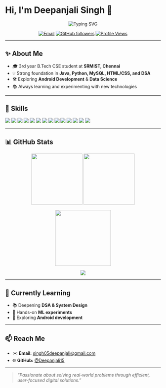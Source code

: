 # Hi, I'm Deepanjali Singh 👋

<!-- Banner -->
<p align="center">
  <img src="https://readme-typing-svg.demolab.com?font=Inter&weight=600&size=28&duration=3500&pause=800&center=true&vCenter=true&multiline=true&width=850&height=100&lines=B.Tech+CSE+%40+SRMIST+(CGPA+9.52);Web+Dev+%7C+ML+%7C+Data+Structures+%7C+Android+Learner" alt="Typing SVG" />
</p>

<p align="center">
  <a href="mailto:singh05deepanjali@gmail.com"><img alt="Email" src="https://img.shields.io/badge/Email-singh05deepanjali%40gmail.com-blue?style=for-the-badge&logo=gmail"></a>
  <a href="https://github.com/Deepanjali15"><img alt="GitHub followers" src="https://img.shields.io/github/followers/Deepanjali15?label=Follow&style=for-the-badge"></a>
  <a href="https://github.com/Deepanjali15"><img alt="Profile Views" src="https://komarev.com/ghpvc/?username=Deepanjali15&style=for-the-badge"></a>
</p>

---

## ✨ About Me
- 🎓 3rd year B.Tech CSE student at **SRMIST, Chennai**
- 💡 Strong foundation in **Java, Python, MySQL, HTML/CSS, and DSA**
- 🛠️ Exploring **Android Development** & **Data Science**
- 📚 Always learning and experimenting with new technologies

---

## 🧩 Skills
<p>
  <img src="https://img.shields.io/badge/Java-%23007396.svg?logo=java&logoColor=white" />
  <img src="https://img.shields.io/badge/Python-3776AB?logo=python&logoColor=white" />
  <img src="https://img.shields.io/badge/C-00599C?logo=c&logoColor=white" />
  <img src="https://img.shields.io/badge/C%2B%2B-00599C?logo=c%2B%2B&logoColor=white" />
  <img src="https://img.shields.io/badge/HTML5-E34F26?logo=html5&logoColor=white" />
  <img src="https://img.shields.io/badge/CSS3-1572B6?logo=css3&logoColor=white" />
  <img src="https://img.shields.io/badge/MySQL-4479A1?logo=mysql&logoColor=white" />
  <img src="https://img.shields.io/badge/Scikit--learn-F7931E?logo=scikitlearn&logoColor=white" />
  <img src="https://img.shields.io/badge/TensorFlow-FF6F00?logo=tensorflow&logoColor=white" />
  <img src="https://img.shields.io/badge/Keras-D00000?logo=keras&logoColor=white" />
  <img src="https://img.shields.io/badge/Pandas-150458?logo=pandas&logoColor=white" />
  <img src="https://img.shields.io/badge/Matplotlib-013243?logo=matplotlib&logoColor=white" />
  <img src="https://img.shields.io/badge/Android-3DDC84?logo=android&logoColor=white" />
  <img src="https://img.shields.io/badge/Git-F05032?logo=git&logoColor=white" />
</p>

---

## 📊 GitHub Stats
<p align="center">
  <img height="165" src="https://github-readme-stats.vercel.app/api?username=Deepanjali15&show_icons=true&theme=default&include_all_commits=true" />
  <img height="165" src="https://github-readme-stats.vercel.app/api/top-langs/?username=Deepanjali15&layout=compact" />
</p>
<p align="center">
  <img height="180" src="https://streak-stats.demolab.com?user=Deepanjali15" />
</p>
<p align="center">
  <img src="https://github-profile-trophy.vercel.app/?username=Deepanjali15&margin-w=10&margin-h=10" />
</p>

---

## 🎯 Currently Learning
- 📚 Deepening **DSA & System Design**
- 🧪 Hands-on **ML experiments**
- 🌱 Exploring **Android development**

---

## 📫 Reach Me
- ✉️ **Email:** [singh05deepanjali@gmail.com](mailto:singh05deepanjali@gmail.com)  
- 🌐 **GitHub:** [@Deepanjali15](https://github.com/Deepanjali15)

---

> *“Passionate about solving real-world problems through efficient, user-focused digital solutions.”*
